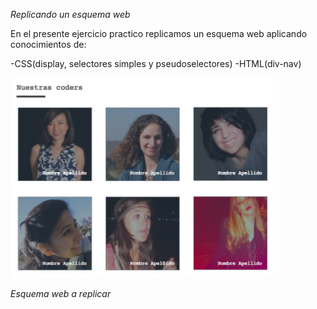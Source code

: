 *Replicando un esquema web*

En el presente ejercicio practico replicamos un esquema web aplicando conocimientos de:

  -CSS(display, selectores simples y pseudoselectores)
  -HTML(div-nav)
  

![esquema](assets/imagen/scheme.png)


*Esquema web a replicar*
